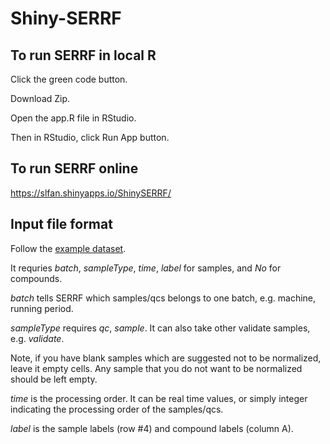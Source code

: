 # Shiny-SERRF

## To run SERRF in local R

Click the green code button. 

Download Zip. 

Open the app.R file in RStudio. 

Then in RStudio, click Run App button.

## To run SERRF online
https://slfan.shinyapps.io/ShinySERRF/


## Input file format
Follow the [example dataset](https://github.com/slfan2013/Shiny-SERRF/raw/master/SERRF%20example%20dataset.xlsx).

It requries _batch_, _sampleType_, _time_, _label_ for samples, and _No_ for compounds.

_batch_ tells SERRF which samples/qcs belongs to one batch, e.g. machine, running period.

_sampleType_ requires _qc_, _sample_. It can also take other validate samples, e.g. _validate_. 

Note, if you have blank samples which are suggested not to be normalized, leave it empty cells. Any sample that you do not want to be normalized should be left empty.

_time_ is the processing order. It can be real time values, or simply integer indicating the processing order of the samples/qcs.

_label_ is the sample labels (row #4) and compound labels (column A).
